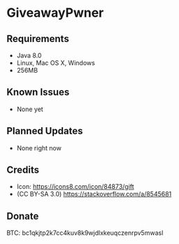GiveawayPwner
==========

Requirements
------------
- Java 8.0
- Linux, Mac OS X, Windows
- 256MB

Known Issues
------------
- None yet

Planned Updates
---------------
- None right now

Credits
-------
- Icon: https://icons8.com/icon/84873/gift
- (CC BY-SA 3.0) https://stackoverflow.com/a/8545681

Donate
-------
BTC: bc1qkjtp2k7cc4kuv8k9wjdlxkeuqczenrpv5mwasl
